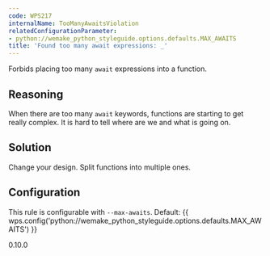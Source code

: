 ```yaml
---
code: WPS217
internalName: TooManyAwaitsViolation
relatedConfigurationParameter:
- python://wemake_python_styleguide.options.defaults.MAX_AWAITS
title: 'Found too many await expressions: _'
---
```


Forbids placing too many `await` expressions into a function.

## Reasoning
When there are too many `await` keywords, functions are starting to
get really complex. It is hard to tell where are we and what is
going on.

## Solution
Change your design. Split functions into multiple ones.

## Configuration
This rule is configurable with `--max-awaits`. Default:
{{ wps.config('python://wemake_python_styleguide.options.defaults.MAX_AWAITS') }}

<div class="versionadded">

0.10.0

</div>